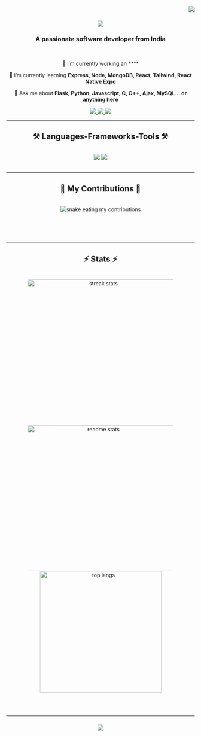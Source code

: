 <img align="right" src="https://visitor-badge.laobi.icu/badge?page_id=AbdullahSK03.AbdullahSK03" />

<h1 align="center">
    <img src="https://readme-typing-svg.herokuapp.com/?font=Righteous&size=35&center=true&vCenter=true&width=500&height=70&duration=4000&lines=Hi+There!+👋;+I'm+Pedro+Muniz!;" />
</h1>

<h3 align="center">A passionate software developer from India</h3>

<br/>

<div align="center">
 
🔭 I’m currently working an ****
 
 🌱 I’m currently learning **Express, Node, MongoDB, React, Tailwind, React Native Expo**

 💬 Ask me about **Flask, Python, Javascript, C, C++, Ajax, MySQL... or anything [here](https://github.com/AbdullahSK03/AbdullahSK03/issues)**
 
 </div>
 
<div align="center"> 
  <a href="mailto:pedro.sales.muniz@gmail.com">
    <img src="https://img.shields.io/badge/Gmail-333333?style=for-the-badge&logo=gmail&logoColor=red" />
  </a>
  <a href="https://linkedin.com/in/pedro-sales-muniz" target="_blank">
    <img src="https://img.shields.io/badge/LinkedIn-0077B5?style=for-the-badge&logo=linkedin&logoColor=white" target="_blank" />
  </a>
  <a href="https://AbdullahSK03.github.io" target="_blank">
     <img src="https://img.shields.io/badge/Portfolio-FF5722?style=for-the-badge&logo=todoist&logoColor=white" target="_blank" /> <!-- sqlite, safari, google-chrome are other good icon options -->
  </a>
</div>

 <hr/>
 
<h2 align="center">⚒️ Languages-Frameworks-Tools ⚒️</h2>
<br/>
<div align="center">
    <img src="https://skillicons.dev/icons?i=react,bootstrap,mui,html,css,vscode,github,figma,tailwind" />
    <img src="https://skillicons.dev/icons?i=nodejs,python,javascript,c,java,mysql,flask" /><br>
</div>

<br/>
<hr/>

<div align="center">
  <h2>🐍 My Contributions 🐍</h2>
  <br>
  <img alt="snake eating my contributions" src="https://raw.githubusercontent.com/AbdullahSK03/AbdullahSK03/output/github-contribution-grid-snake.svg" />
  
  <br/><br/><br/>
</div>

<hr/>

<h2 align="center">⚡ Stats ⚡</h2>
<br>
<div align=center>
  <img width=390 src="https://streak-stats.demolab.com/?user=AbdullahSK03&count_private=true&theme=react&border_radius=10" alt="streak stats"/>
  <img width=390 src="https://github-readme-stats-AbdullahSK03.vercel.app/api?username=AbdullahSK03&count_private=true&show_icons=true&theme=react&rank_icon=github&border_radius=10" alt="readme stats" />
  <br/>
  <img width=325 align="center" src="https://github-readme-stats-AbdullahSK03.vercel.app/api/top-langs/?username=AbdullahSK03&hide=HTML&langs_count=8&layout=compact&theme=react&border_radius=10&size_weight=0.5&count_weight=0.5&exclude_repo=github-readme-stats" alt="top langs" />
</div>

<br/><br/>
<hr/>

<h3 align="center">
    <img src="https://readme-typing-svg.herokuapp.com/?font=Righteous&size=25&center=true&vCenter=true&width=500&height=70&duration=4000&lines=Thanks+for+visiting!+✌️;+Shoot+me+a+message+on+Linkedin!;I'm+always+down+to+collab+:)">
</h3>

<br/>
